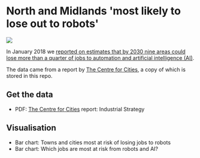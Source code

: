 # North and Midlands 'most likely to lose out to robots'

![](https://ichef-1.bbci.co.uk/news/624/cpsprodpb/121B7/production/_99776147_chart-robots_cities_at_risk_240118-8to1t-nc.png)

In January 2018 we [reported on estimates that by 2030 nine areas could lose more than a quarter of jobs to automation and artificial intelligence (AI)](http://www.bbc.co.uk/news/uk-england-42810898).

The data came from a report by [The Centre for Cities](https://www.gov.uk/government/uploads/system/uploads/attachment_data/file/664563/industrial-strategy-white-paper-web-ready-version.pdf), a copy of which is stored in this repo.

## Get the data

* PDF: [The Centre for Cities](https://www.gov.uk/government/uploads/system/uploads/attachment_data/file/664563/industrial-strategy-white-paper-web-ready-version.pdf) report: Industrial Strategy

## Visualisation

* Bar chart: Towns and cities most at risk of losing jobs to robots
* Bar chart: Which jobs are most at risk from robots and AI?
